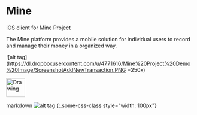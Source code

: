 Mine
====

iOS client for Mine Project

The Mine platform provides a mobile solution for individual users to record and manage their money in a organized way.

![alt tag](https://dl.dropboxusercontent.com/u/4771616/Mine%20Project%20Demo%20Image/ScreenshotAddNewTransaction.PNG =250x)


<img src="https://dl.dropboxusercontent.com/u/4771616/Mine%20Project%20Demo%20Image/ScreenshotAddNewTransaction.PNG" alt="Drawing" style="width: 50px;"/>

markdown
![alt tag](https://dl.dropboxusercontent.com/u/4771616/Mine%20Project%20Demo%20Image/ScreenshotAddNewTransaction.PNG)
{:.some-css-class style="width: 100px"}
